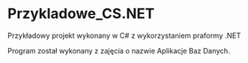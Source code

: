 # Przykladowe_CS.NET
Przykładowy projekt wykonany w C# z wykorzystaniem praformy .NET

Program został wykonany z zajęcia o nazwie Aplikacje Baz Danych.
